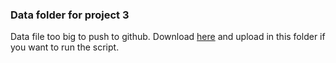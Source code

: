 ### Data folder for project 3
Data file too big to push to github. Download [here](https://www.kaggle.com/delayedkarma/impressionist-classifier-data) and upload in this folder if you want to run the script.